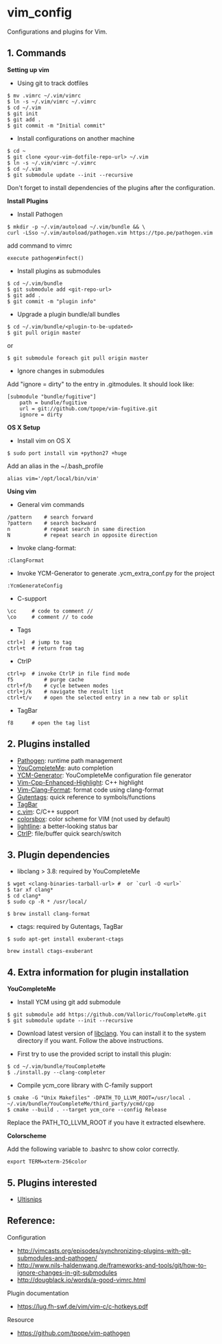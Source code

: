 # vim_config

Configurations and plugins for Vim.

## 1. Commands

**Setting up vim**

* Using git to track dotfiles
```
$ mv .vimrc ~/.vim/vimrc
$ ln -s ~/.vim/vimrc ~/.vimrc
$ cd ~/.vim
$ git init
$ git add .
$ git commit -m "Initial commit"
```

* Install configurations on another machine
```
$ cd ~
$ git clone <your-vim-dotfile-repo-url> ~/.vim
$ ln -s ~/.vim/vimrc ~/.vimrc
$ cd ~/.vim
$ git submodule update --init --recursive
```

Don't forget to install dependencies of the plugins after the configuration.

**Install Plugins**

* Install Pathogen
```
$ mkdir -p ~/.vim/autoload ~/.vim/bundle && \
curl -LSso ~/.vim/autoload/pathogen.vim https://tpo.pe/pathogen.vim
```

add command to vimrc
```
execute pathogen#infect()
```

* Install plugins as submodules
```
$ cd ~/.vim/bundle
$ git submodule add <git-repo-url>
$ git add .
$ git commit -m "plugin info"
```

* Upgrade a plugin bundle/all bundles
```
$ cd ~/.vim/bundle/<plugin-to-be-updated>
$ git pull origin master
```
or
```
$ git submodule foreach git pull origin master
```

* Ignore changes in submodules

Add "ignore = dirty" to the entry in .gitmodules. It should look like:
```
[submodule "bundle/fugitive"]
	path = bundle/fugitive
	url = git://github.com/tpope/vim-fugitive.git
	ignore = dirty
```

**OS X Setup**

* Install vim on OS X
```
$ sudo port install vim +python27 +huge
```
Add an alias in the ~/.bash_profile
```
alias vim='/opt/local/bin/vim'
```

**Using vim**

* General vim commands
```
/pattern	# search forward
?pattern	# search backward
n			# repeat search in same direction
N			# repeat search in opposite direction
```

* Invoke clang-format:
```
:ClangFormat
```

* Invoke YCM-Generator to generate .ycm_extra_conf.py for the project
```
:YcmGenerateConfig
```

* C-support
```
\cc		# code to comment //
\co		# comment // to code
```

* Tags
```
ctrl+]	# jump to tag
ctrl+t	# return from tag
```

* CtrlP
```
ctrl+p	# invoke CtrlP in file find mode
f5			# purge cache
ctrl+f/b 	# cycle between modes
ctrl+j/k	# navigate the result list
ctrl+t/v 	# open the selected entry in a new tab or split
```

* TagBar
```
f8		# open the tag list
```

## 2. Plugins installed

* [Pathogen](https://github.com/tpope/vim-pathogen): runtime path management
* [YouCompleteMe](https://github.com/Valloric/YouCompleteMe): auto completion
* [YCM-Generator](https://github.com/rdnetto/YCM-Generator): YouCompleteMe configuration file generator
* [Vim-Cpp-Enhanced-Highlight](https://github.com/octol/vim-cpp-enhanced-highlight): C++ highlight
* [Vim-Clang-Format](https://github.com/rhysd/vim-clang-format): format code using clang-format
* [Gutentags](https://github.com/ludovicchabant/vim-gutentags): quick reference to symbols/functions
* [TagBar](https://github.com/majutsushi/tagbar)
* [c.vim](http://www.vim.org/scripts/script.php?script_id=213): C/C++ support
* [colorsbox](https://github.com/mkarmona/colorsbox): color scheme for VIM (not used by default)
* [lightline](https://github.com/itchyny/lightline.vim): a better-looking status bar
* [CtrlP](https://github.com/ctrlpvim/ctrlp.vim): file/buffer quick search/switch

## 3. Plugin dependencies

* libclang > 3.8: required by YouCompleteMe
```
$ wget <clang-binaries-tarball-url> #  or `curl -O <url>`
$ tar xf clang*
$ cd clang*
$ sudo cp -R * /usr/local/
```
```
$ brew install clang-format
```

* ctags: required by Gutentags, TagBar
```
$ sudo apt-get install exuberant-ctags
```
```
brew install ctags-exuberant
```

## 4. Extra information for plugin installation

**YouCompleteMe**

* Install YCM using git add submodule
```
$ git submodule add https://github.com/Valloric/YouCompleteMe.git
$ git submodule update --init --recursive
```
* Download latest version of [libclang](http://llvm.org/releases/download.html). You can install it to the system directory if you want. Follow the above instructions.

* First try to use the provided script to install this plugin:

```
$ cd ~/.vim/bundle/YouCompleteMe
$ ./install.py --clang-completer
```

* Compile ycm_core library with C-family support
```
$ cmake -G "Unix Makefiles" -DPATH_TO_LLVM_ROOT=/usr/local . ~/.vim/bundle/YouCompleteMe/third_party/ycmd/cpp
$ cmake --build . --target ycm_core --config Release
```
Replace the PATH_TO_LLVM_ROOT if you have it extracted elsewhere.

**Colorscheme**

Add the following variable to .bashrc to show color correctly.
```
export TERM=xterm-256color
```

## 5. Plugins interested

* [Ultisnips](https://github.com/SirVer/ultisnips)

## Reference:

Configuration
* http://vimcasts.org/episodes/synchronizing-plugins-with-git-submodules-and-pathogen/
* http://www.nils-haldenwang.de/frameworks-and-tools/git/how-to-ignore-changes-in-git-submodules
* http://dougblack.io/words/a-good-vimrc.html

Plugin documentation
* https://lug.fh-swf.de/vim/vim-c/c-hotkeys.pdf

Resource
* https://github.com/tpope/vim-pathogen

